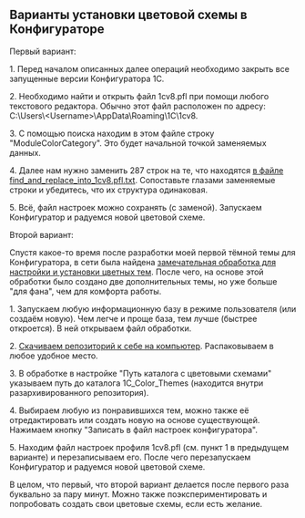 ## Варианты установки цветовой схемы в Конфигураторе

Первый вариант:

1\. Перед началом описанных далее операций необходимо закрыть все запущенные версии Конфигуратора 1С.

2\. Необходимо найти и открыть файл 1cv8.pfl при помощи любого текстового редактора. Обычно этот файл расположен по адресу: C:\Users\\\<Username>\AppData\Roaming\1C\1cv8.

3\. С помощью поиска находим в этом файле строку "ModuleColorCategory". Это будет начальной точкой заменяемых данных.

4\. Далее нам нужно заменить 287 строк на те, что находятся [в файле find_and_replace_into_1cv8.pfl.txt](https://github.com/sudomango/1C-Dark-Theme-Custom/blob/main/find_and_replace_into_1cv8.pfl.txt). Сопоставьте глазами заменяемые строки и убедитесь, что их структура одинаковая.

5\. Всё, файл настроек можно сохранять (с заменой). Запускаем Конфигуратор и радуемся новой цветовой схеме.

Второй вариант:

Спустя какое-то время после разработки моей первой тёмной темы для Конфигуратора, в сети была найдена [замечательная обработка для настройки и установки цветных тем](https://infostart.ru/1c/tools/1236182). После чего, на основе этой обработки было создано две дополнительных темы, но уже больше "для фана", чем для комфорта работы.

1\. Запускаем любую информационную базу в режиме пользователя (или создаём новую). Чем легче и проще база, тем лучше (быстрее откроется). В ней открываем файл обработки.

2\. [Скачиваем репозиторий к себе на компьютер](https://github.com/sudomango/1C-Dark-Theme-Custom/archive/refs/heads/main.zip). Распаковываем в любое удобное место.

3\. В обработке в настройке "Путь каталога с цветовыми схемами" указываем путь до каталога 1C_Color_Themes (находится внутри разархивированного репозитория).

4\. Выбираем любую из понравившихся тем, можно также её отредактировать или создать новую на основе существующей. Нажимаем кнопку "Записать в файл настроек конфигуратора".

5\. Находим файл настроек профиля 1cv8.pfl (см. пункт 1 в предыдущем варианте) и перезаписываем его. После чего перезапускаем Конфигуратор и радуемся новой цветовой схеме.

В целом, что первый, что второй вариант делается после первого раза буквально за пару минут. Можно также поэкспериментировать и попробовать создать свои цветовые схемы, если есть желание.
